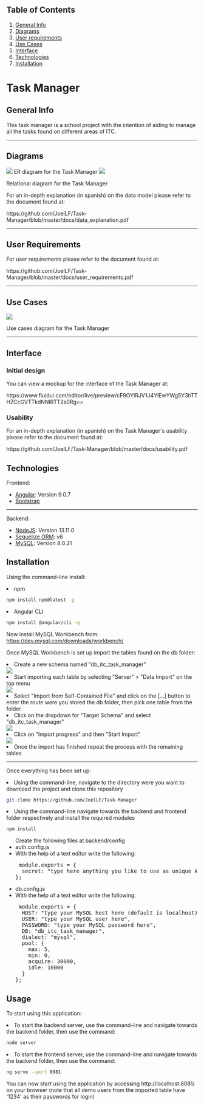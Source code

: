 ## Table of Contents
1. [General Info](#general-info)
2. [Diagrams](#diagrams)
3. [User requirements](#user-requirements)
4. [Use Cases](#use-cases)
5. [Interface](#interface)
6. [Technologies](#technologies)
7. [Installation](#installation)



# Task Manager
## General Info

This task manager is a school project with the intention of aiding to manage all the tasks found on different areas of ITC.
<p></p>

***

## Diagrams

<img src="docs/er.png"></img>
ER diagram for the Task Manager
<img src="docs/relational_diagram.png"></img>
<p>Relational diagram for the Task Manager</p>
For an in-depth explanation (in spanish) on the data model please refer to the document found at: 
<p>https://github.com/JoelLF/Task-Manager/blob/master/docs/data_explanation.pdf</p>

***

## User Requirements

For user requirements please refer to the document found at: 
<p>https://github.com/JoelLF/Task-Manager/blob/master/docs/user_requirements.pdf</p>

***

## Use Cases

<img src="docs/use_case.png"></img>
<p>Use cases diagram for the Task Manager</p>

***

## Interface
### Initial design

You can view a mockup for the interface of the Task Manager at: 
<p>https://www.fluidui.com/editor/live/preview/cF9OYlRJV1J4YlEwYWg5Y3hTTHZCcGVTTkdNNlRTT2s0Rg==</p>

### Usability

For an in-depth explanation (in spanish) on the Task Manager's usability please refer to the document found at: 
<p>https://github.com/JoelLF/Task-Manager/blob/master/docs/usability.pdf</p>

## Technologies

Frontend:
* [Angular](https://angular.io/): Version 9.0.7
* [Bootstrap](https://getbootstrap.com/)
***
Backend:
* [NodeJS](https://nodejs.org/es/): Version 13.11.0
* [Sequelize ORM](https://sequelize.org/): v6
* [MySQL](https://www.mysql.com/): Version 8.0.21

## Installation
Using the command-line install:

<li>npm
</li>
  
```bash
npm install npm@latest -g
```
<li>Angular CLI
</li>

```bash
npm install @angular/cli -g
```

Now install MySQL Workbench from:
https://dev.mysql.com/downloads/workbench/

Once MySQL Workbench is set up import the tables found on the db folder:

<li> Create a new schema named "db_itc_task_manager"
</li>
<img src="docs/create.png"></img>

<li> Start importing each table by selecting "Server" > "Data Import" on the top menu
</li>
<img src="docs/import1.png"></img>

<li> Select "Import from Self-Contained File" and click on the [...] button to enter the route were you stored the db folder, then pick one table from the folder
</li>
<li> Click on the dropdown for "Target Schema" and select "db_itc_task_manager"
</li>
<img src="docs/import2.png"></img>

<li> Click on "Import progress" and then "Start Import"
</li>
<img src="docs/import3.png"></img>

<li> Once the import has finished repeat the process with the remaining tables
</li>

***

Once everything has been set up:

<li>Using the command-line, navigate to the directory were you want to download the project and clone this repository
</li>

```bash
git clone https://github.com/JoelLF/Task-Manager
```

<li>Using the command-line navigate towards the backend and frontend folder respectively and install the required modules
</li>

```bash
npm install
```

<ul> Create the following files at backend/config

<li> auth.config.js
</li>

<li>With the help of a text editor write the following:

<pre> module.exports = {
  secret: "type here anything you like to use as unique key"
};
</pre>
</li>
<li> db.config.js
</li>

<li>With the help of a text editor write the following:
</li>  
  <pre> module.exports = {
  HOST: "type your MySQL host here (default is localhost)",
  USER: "type your MySQL user here",
  PASSWORD: "type your MySQL password here",
  DB: "db_itc_task_manager",
  dialect: "mysql",
  pool: {
    max: 5,
    min: 0,
    acquire: 30000,
    idle: 10000
  }
};</pre>
</ul>


## Usage

To start using this application:

<li>To start the backend server, use the command-line and navigate towards the backend folder, then use the command:
</li>

```bash
node server
```

<li>To start the frontend server, use the command-line and navigate towards the backend folder, then use the command:
</li>

```bash
ng serve --port 8081
```

You can now start using the application by accessing http://localhost:8081/ on your browser
(note that all demo users from the imported table have '1234' as their passwords for login)

